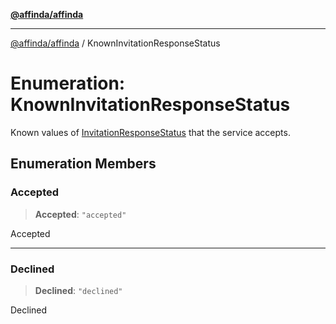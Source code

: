 [**@affinda/affinda**](../README.md)

***

[@affinda/affinda](../globals.md) / KnownInvitationResponseStatus

# Enumeration: KnownInvitationResponseStatus

Known values of [InvitationResponseStatus](../type-aliases/InvitationResponseStatus.md) that the service accepts.

## Enumeration Members

### Accepted

> **Accepted**: `"accepted"`

Accepted

***

### Declined

> **Declined**: `"declined"`

Declined

